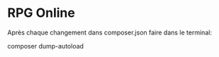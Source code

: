 # RPG Online

Après chaque changement dans composer.json faire dans le terminal:

composer dump-autoload